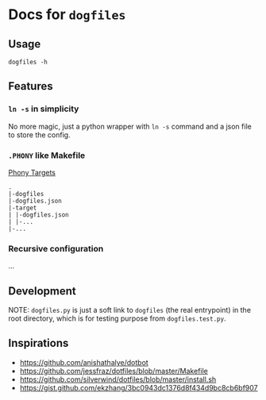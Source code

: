 # Docs for `dogfiles`

## Usage

```shell
dogfiles -h
```

## Features

### `ln -s` in simplicity

No more magic, just a python wrapper with `ln -s` command and a json file to
store the config.

### `.PHONY` like Makefile

[Phony Targets](https://www.gnu.org/software/make/manual/html_node/Phony-Targets.html)

```
.
|-dogfiles
|-dogfiles.json
|-target
| |-dogfiles.json
| |-...
|-...
```

### Recursive configuration

...

<!-- lazy by default -->

## Development

NOTE: `dogfiles.py` is just a soft link to `dogfiles` (the real entrypoint) in
the root directory, which is for testing purpose from `dogfiles.test.py`.

## Inspirations

- https://github.com/anishathalye/dotbot
- https://github.com/jessfraz/dotfiles/blob/master/Makefile
- https://github.com/silverwind/dotfiles/blob/master/install.sh
- https://gist.github.com/ekzhang/3bc0943dc1376d8f434d9bc8cb6bf907
